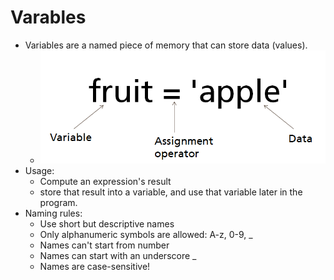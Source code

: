 # Varables
- Variables are a named piece of memory that can store data (values).
    - ![fruit = apple](variables.PNG)<!-- .element: style="border:0; width:300px" -->
- Usage:
    - Compute an expression's result
    - store that result into a variable, and use that variable later in the program.
- Naming rules:
    - Use short but descriptive names
    - Only alphanumeric symbols are allowed: A-z, 0-9, _
    - Names can't start from number
    - Names can start with an underscore _
    - Names are case-sensitive!

